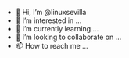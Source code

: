 - 👋 Hi, I’m @linuxsevilla
- 👀 I’m interested in ...
- 🌱 I’m currently learning ...
- 💞️ I’m looking to collaborate on ...
- 📫 How to reach me ...

<!---
linuxsevilla/linuxsevilla is a ✨ special ✨ repository because its `README.md` (this file) appears on your GitHub profile.
You can click the Preview link to take a look at your changes.
--->
